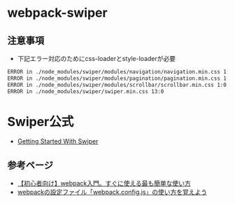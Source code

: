 # webpack-swiper

## 注意事項

- 下記エラー対応のためにcss-loaderとstyle-loaderが必要

```sh
ERROR in ./node_modules/swiper/modules/navigation/navigation.min.css 1:0
ERROR in ./node_modules/swiper/modules/pagination/pagination.min.css 1:0
ERROR in ./node_modules/swiper/modules/scrollbar/scrollbar.min.css 1:0
ERROR in ./node_modules/swiper/swiper.min.css 13:0
```

# Swiper公式

- [Getting Started With Swiper](https://swiperjs.com/get-started#install-from-npm)

## 参考ページ

- [【初心者向け】webpack入門。すぐに使える最も簡単な使い方](https://original-game.com/how-to-use-webpack/)
- [webpackの設定ファイル「webpack.config.js」の使い方を覚えよう](https://original-game.com/how-to-use-webpack-config-js/)
